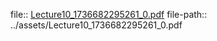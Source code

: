 file:: [Lecture10_1736682295261_0.pdf](../assets/Lecture10_1736682295261_0.pdf)
file-path:: ../assets/Lecture10_1736682295261_0.pdf
